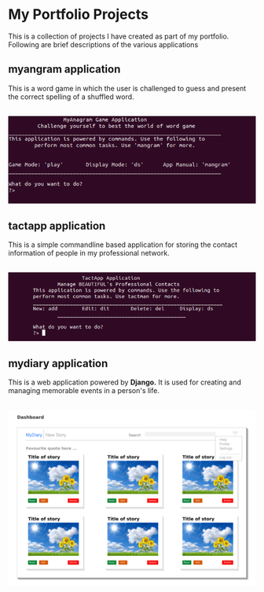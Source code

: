 # My Portfolio Projects

This is a collection of projects I have created as part of my portfolio. Following are brief descriptions of the various applications

## myangram application
This is a word game in which the user is challenged to guess and present the correct spelling of a shuffled word. 

<br /><img src="myangram/applogic/img/app_home.png" alt="myangram home section"><br />

## tactapp application
This is a simple commandline based application for storing the contact information of people in my professional network. 

<br /><img src="tactapp/applogic/img/main.png" alt="tactapp home section"><br />

## mydiary application
This is a web application powered by **Django.** It is used for creating and managing memorable events in a person's life. 

<br /><img src="mydiaryapp/resources/dashboard.png" alt="mydiary application dashboard"><br />
